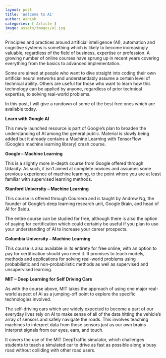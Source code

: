 ```yaml
---
layout: post
title: 'Welcome to AI'
author: Ashish
categories: [ Article ]
image: assets/images/ai.jpg
---
```


Principles and practices around artificial intelligence (AI), automation and cognitive systems is something which is likely to become increasingly valuable, regardless of the field of business, expertise or profession. A growing number of online courses have sprung up in recent years covering everything from the basics to advanced implementation.

Some are aimed at people who want to dive straight into coding their own artificial neural networks and understandably assume a certain level of technical ability. Others are useful for those who want to learn how this technology can be applied by anyone, regardless of prior technical expertise, to solving real-world problems.

In this post, I will give a rundown of some of the best free ones which are available today.

<b>Learn with Google AI</b>

This newly launched resource is part of Google’s plan to broaden the understanding of AI among the general public. Material is slowly being added but it already contains a Machine Learning with TensorFlow (Google’s machine learning library) crash course.

<b>Google – Machine Learning</b>

This is a slightly more in-depth course from Google offered through Udacity. As such, it isn’t aimed at complete novices and assumes some previous experience of machine learning, to the point where you are at least familiar with supervised learning methods.

<b>Stanford University – Machine Learning</b>

This course is offered through Coursera and is taught by Andrew Ng, the founder of Google’s deep learning research unit, Google Brain, and head of AI for Baidu.

The entire course can be studied for free, although there is also the option of paying for certification which could certainly be useful if you plan to use your understanding of AI to increase your career prospects.

<b>Columbia University – Machine Learning</b>

This course is also available in its entirety for free online, with an option to pay for certification should you need it. It promises to teach models, methods and applications for solving real-world problems using probabilistic and non-probabilistic methods as well as supervised and unsupervised learning.

<b>MIT – Deep Learning for Self Driving Cars</b>

As with the course above, MIT takes the approach of using one major real-world aspect of AI as a jumping-off point to explore the specific technologies involved.

The self-driving cars which are widely expected to become a part of our everyday lives rely on AI to make sense of all of the data hitting the vehicle’s array of sensors and safely navigate the roads. This involves teaching machines to interpret data from those sensors just as our own brains interpret signals from our eyes, ears, and touch.

It covers the use of the MIT DeepTraffic simulator, which challenges students to teach a simulated car to drive as fast as possible along a busy road without colliding with other road users.
